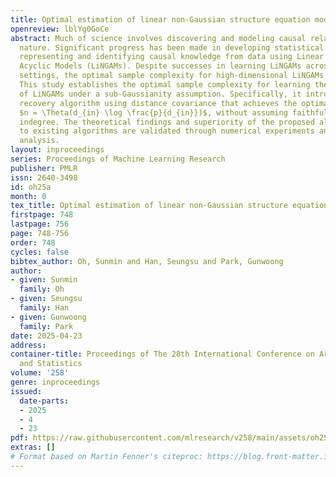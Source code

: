 ```yaml
---
title: Optimal estimation of linear non-Gaussian structure equation models
openreview: lblYg0GoCe
abstract: Much of science involves discovering and modeling causal relationships in
  nature. Significant progress has been made in developing statistical methods for
  representing and identifying causal knowledge from data using Linear Non-Gaussian
  Acyclic Models (LiNGAMs). Despite successes in learning LiNGAMs across various sample
  settings, the optimal sample complexity for high-dimensional LiNGAMs remains unexplored.
  This study establishes the optimal sample complexity for learning the structure
  of LiNGAMs under a sub-Gaussianity assumption. Specifically, it introduces a structure
  recovery algorithm using distance covariance that achieves the optimal sample complexity,
  $n = \Theta(d_{in} \log \frac{p}{d_{in}})$, without assuming faithfulness or a known
  indegree. The theoretical findings and superiority of the proposed algorithm compared
  to existing algorithms are validated through numerical experiments and real data
  analysis.
layout: inproceedings
series: Proceedings of Machine Learning Research
publisher: PMLR
issn: 2640-3498
id: oh25a
month: 0
tex_title: Optimal estimation of linear non-Gaussian structure equation models
firstpage: 748
lastpage: 756
page: 748-756
order: 748
cycles: false
bibtex_author: Oh, Sunmin and Han, Seungsu and Park, Gunwoong
author:
- given: Sunmin
  family: Oh
- given: Seungsu
  family: Han
- given: Gunwoong
  family: Park
date: 2025-04-23
address:
container-title: Proceedings of The 28th International Conference on Artificial Intelligence
  and Statistics
volume: '258'
genre: inproceedings
issued:
  date-parts:
  - 2025
  - 4
  - 23
pdf: https://raw.githubusercontent.com/mlresearch/v258/main/assets/oh25a/oh25a.pdf
extras: []
# Format based on Martin Fenner's citeproc: https://blog.front-matter.io/posts/citeproc-yaml-for-bibliographies/
---
```

